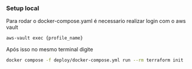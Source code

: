 ### Setup local
Para rodar o docker-compose.yaml é necessario realizar login com o aws vault

```sh
aws-vault exec {profile_name}
```

Após isso no mesmo terminal digite
````sh
docker compose -f deploy/docker-compose.yml run --rm terraform init 
````
